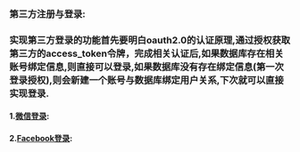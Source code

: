 ### 第三方注册与登录:

### 实现第三方登录的功能首先要明白oauth2.0的认证原理,通过授权获取第三方的access\_token令牌，完成相关认证后,如果数据库存在相关账号绑定信息,则直接可以登录,如果数据库没有存在绑定信息\(第一次登录授权\),则会新建一个账号与数据库绑定用户关系,下次就可以直接实现登录.

#### 1.[微信登录](http://developer.lancens.com:4000/deng-lu-yu-tui-chu/zhang-hao-deng-lu/di-san-fang-deng-lu/wei-xin-deng-lu.html):

#### 2.[Facebook登录](http://developer.lancens.com:4000/deng-lu-yu-tui-chu/zhang-hao-deng-lu/di-san-fang-deng-lu/facebook.html):



